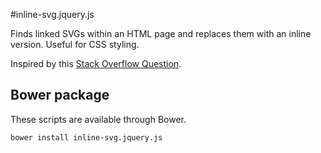 #inline-svg.jquery.js

Finds linked SVGs within an HTML page and replaces them with an inline version. Useful for CSS styling.

Inspired by this [Stack Overflow Question](http://stackoverflow.com/q/11978995).

## Bower package

These scripts are available through Bower.

```
bower install inline-svg.jquery.js
```
